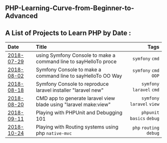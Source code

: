 PHP-Learning-Curve-from-Beginner-to-Advanced
--------------------------------------------


A List of Projects to Learn PHP by Date :
-----------------------------------------


| Date                     | Title                                                           | Tags                         |
|:------------------------ |:--------------------------------------------------------------- | ----------------------------:|
|[2018-07-29](./2018-07-29)|using Symfony Console to make a command line to sayHelloTo proce |`symfony` `cmd`               |
|[2018-08-02](./2018-08-02)|Symfony Console to make a command line to sayHelloTo OO  Way     |`symfony` `cmd`  `OOP`        |
|[2018-08-18](./2018-08-18)|Symfony Console to reproduce laravel installer 	"laravel new"    |`symfony` `laravel`  `cmd`    |
|[2018-08-20](./2018-08-20)|CMD app to generate laravel view blade using "laravel make:view" |`symfony` `laravel`  `view`   |
|[2018-09-11](./2018-09-11)|Playing with PHPUnit and Debugging 101							 |`phpunit` `basics`  `debug`   |
|[2018-10-24](./2018-10-24)|Playing with Routing systems  using php `native-mvc`     |`php` `routing`  `debug`   |








